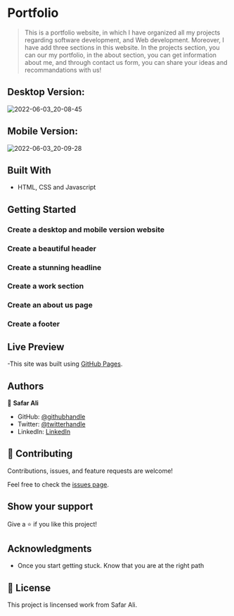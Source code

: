 # Portfolio

> This is a portfolio website, in which I have organized all my projects regarding software development, and Web development. Moreover, I have add three sections in this website. In the projects section, you can our my portfolio, in the about section, you can get information about me, and through contact us form, you can share your ideas and recommandations with us!

## Desktop Version:

![2022-06-03_20-08-45](https://user-images.githubusercontent.com/78845635/171881943-a7a913da-9c3c-4d23-baca-3702c78ebe1a.jpg)


## Mobile Version:

![2022-06-03_20-09-28](https://user-images.githubusercontent.com/78845635/171881978-6c03b8a0-70dc-436c-8dde-0acd4240cb80.jpg)



## Built With

- HTML, CSS and Javascript


## Getting Started

### Create a desktop and mobile version website

### Create a beautiful header

### Create a stunning headline

### Create a work section

### Create an about us page

### Create a footer

## Live Preview

-This site was built using [GitHub Pages](https://safar1212.github.io/Portfolio/).



## Authors

👤 **Safar Ali**

- GitHub: [@githubhandle](https://github.com/safar1212)
- Twitter: [@twitterhandle](https://twitter.com/safarali999)
- LinkedIn: [LinkedIn](https://linkedin.com/in/safar-ali999)

## 🤝 Contributing

Contributions, issues, and feature requests are welcome!

Feel free to check the [issues page](../../issues/).

## Show your support

Give a ⭐️ if you like this project!

## Acknowledgments


- Once you start getting stuck. Know that you are at the right path


## 📝 License

This project is lincensed work from Safar Ali.
